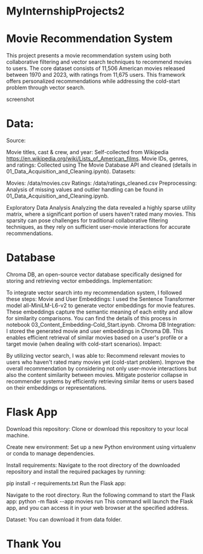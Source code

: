 # MyInternshipProjects2
# Movie Recommendation System 
This project presents a movie recommendation system using both collaborative filtering and vector search techniques to recommend movies to users. The core dataset consists of 11,506 American movies released between 1970 and 2023, with ratings from 11,675 users. This framework offers personalized recommendations while addressing the cold-start problem through vector search.

screenshot

# Data:
Source:

Movie titles, cast & crew, and year: Self-collected from Wikipedia https://en.wikipedia.org/wiki/Lists_of_American_films.
Movie IDs, genres, and ratings: Collected using The Movie Database API and cleaned (details in 01_Data_Acquisition_and_Cleaning.ipynb).
Datasets:

Movies: /data/movies.csv
Ratings: /data/ratings_cleaned.csv
Preprocessing: Analysis of missing values and outlier handling can be found in 01_Data_Acquisition_and_Cleaning.ipynb.

Exploratory Data Analysis Analyzing the data revealed a highly sparse utility matrix, where a significant portion of users haven't rated many movies. This sparsity can pose challenges for traditional collaborative filtering techniques, as they rely on sufficient user-movie interactions for accurate recommendations.

# Database

Chroma DB, an open-source vector database specifically designed for storing and retrieving vector embeddings.
Implementation:

To integrate vector search into my recommendation system, I followed these steps:
Movie and User Embeddings:
I used the Sentence Transformer model all-MiniLM-L6-v2 to generate vector embeddings for movie features. These embeddings capture the semantic meaning of each entity and allow for similarity comparisons.
You can find the details of this process in notebook 03_Content_Embedding-Cold_Start.ipynb.
Chroma DB Integration:
I stored the generated movie and user embeddings in Chroma DB. This enables efficient retrieval of similar movies based on a user's profile or a target movie (when dealing with cold-start scenarios).
Impact:

By utilizing vector search, I was able to:
Recommend relevant movies to users who haven't rated many movies yet (cold-start problem).
Improve the overall recommendation by considering not only user-movie interactions but also the content similarity between movies.
Mitigate posterior collapse in recommender systems by efficiently retrieving similar items or users based on their embeddings or representations.

# Flask App

Download this repository: Clone or download this repository to your local machine.

Create new environment: Set up a new Python environment using virtualenv or conda to manage dependencies.

Install requirements: Navigate to the root directory of the downloaded repository and install the required packages by running:

pip install -r requirements.txt
Run the Flask app:

Navigate to the root directory.
Run the following command to start the Flask app:
python -m flask --app movies run
This command will launch the Flask app, and you can access it in your web browser at the specified address.

Dataset: You can download it from data folder.

# Thank You
